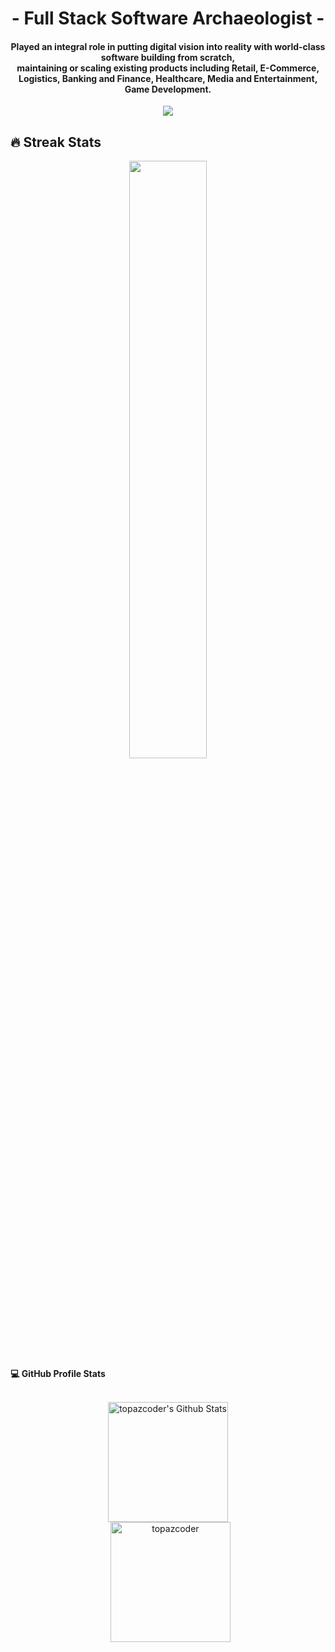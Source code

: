 <h1 align="center">- Full Stack Software Archaeologist -</h1>
<h4 align="center">
  Played an integral role in putting digital vision into reality with world-class software building 
from scratch, <br>
maintaining or scaling existing products including <b>Retail</b>, <b>E-Commerce</b>, <b>Logistics</b>, 
<b>Banking and Finance</b>, <b>Healthcare</b>, <b>Media and Entertainment</b>, <b>Game Development</b>.
</h4>
<p align="center">
<img src="https://readme-typing-svg.herokuapp.com?font=Architects+Daughter&center=true&vCenter=true&duration=3000&color=%2338C2FF&size=40&height=200&width=800&lines=Full+Stack+Developer;Both+Frontend+and+Backend;Good+sense+in+team+spirit;Those+are+all+you+will+taste">
</p>

## 🔥 Streak Stats
<div align="center">
    <img width="49.5%" src="https://github-readme-streak-stats.herokuapp.com/?user=topazcoder&theme=blueberry&hide_border=true" />
</div>


<summary><b>💻 GitHub Profile Stats</b></summary>
  <br/>
  <p align="center">
    <a href="https://github.com/anuraghazra/github-readme-stats"><img alt="topazcoder's Github Stats" src="https://github-readme-stats.vercel.app/api?username=topazcoder&show_icons=true&count_private=true&theme=algolia" height="192px"/></a>
<br/>
  &nbsp;
	  <img src="https://github-readme-stats.vercel.app/api/top-langs?username=topazcoder&langs_count=10&show_icons=true&locale=en&layout=compact&theme=algolia" alt="topazcoder" height="192px"/>
  <br/>

